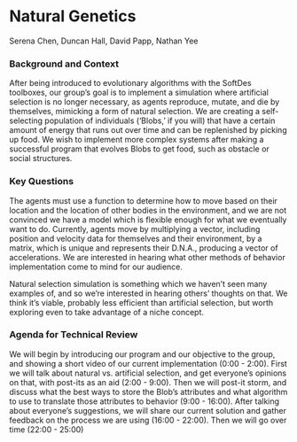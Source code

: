 # Natural Genetics
Serena Chen, Duncan Hall, David Papp, Nathan Yee

### Background and Context

After being introduced to evolutionary algorithms with the SoftDes toolboxes, our group’s goal is to implement a simulation where artificial selection is no longer necessary, as agents reproduce, mutate, and die by themselves, mimicking a form of natural selection. We are creating a self-selecting population of individuals (‘Blobs,’ if you will) that have a certain amount of energy that runs out over time and can be replenished by picking up food. We wish to implement more complex systems after making a successful program that evolves Blobs to get food, such as obstacle or social structures.

### Key Questions

The agents must use a function to determine how to move based on their location and the location of other bodies in the environment, and we are not convinced we have a model which is flexible enough for what we eventually want to do. Currently, agents move by multiplying a vector, including position and velocity data for themselves and their environment, by a matrix, which is unique and represents their D.N.A., producing a vector of accelerations. We are interested in hearing what other methods of behavior implementation come to mind for our audience.

Natural selection simulation is something which we haven’t seen many examples of, and so we’re interested in hearing others’ thoughts on that. We think it’s viable, probably less efficient than artificial selection, but worth exploring even to take advantage of a niche concept. 


### Agenda for Technical Review

We will begin by introducing our program and our objective to the group, and showing a short video of our current implementation (0:00 - 2:00). First we will talk about natural vs. artificial selection, and get everyone’s opinions on that, with post-its as an aid (2:00 - 9:00). Then we will post-it storm, and discuss what the best ways to store the Blob’s attributes and what algorithm to use to translate those attributes to behavior (9:00 - 16:00). After talking about everyone’s suggestions, we will share our current solution and gather feedback on the process we are using (16:00 - 22:00). Then we will go over time (22:00 - 25:00)


